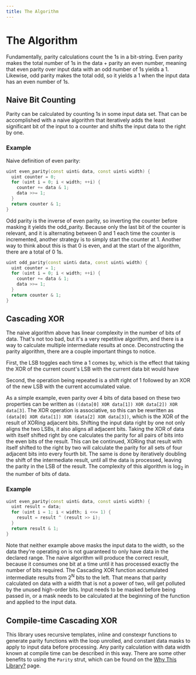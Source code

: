 ```yaml
---
title: The Algorithm
---
```


# The Algorithm

Fundamentally, parity calculations count the 1s in a bit-string.  Even parity
makes the total number of 1s in the data + parity an even number, meaning that
even parity over input data with an odd number of 1s yields a 1.  Likewise, odd
parity makes the total odd, so it yields a 1 when the input data has an even
number of 1s.

## Naive Bit Counting

Parity can be calculated by counting 1s in some input data set.  That can be
accomplished with a naive algorithm that iteratively adds the least significant
bit of the input to a counter and shifts the input data to the right by one.

### Example

Naive definition of even parity:

```cpp
uint even_parity(const uint& data, const uint& width) {
  uint counter = 0;
  for (uint i = 0; i < width; ++i) {
    counter += data & 1;
    data >>= 1;
  }
  return counter & 1;
}
```

Odd parity is the inverse of even parity, so inverting the counter before
masking it yields the odd_parity.  Because only the last bit of the counter
is relevant, and it is alternating between 0 and 1 each time the counter is
incremented, another strategy is to simply start the counter at 1.  Another way
to think about this is that 0 is even, and at the start of the algorithm, there
are a total of 0 1s.

```cpp
uint odd_parity(const uint& data, const uint& width) {
  uint counter = 1;
  for (uint i = 0; i < width; ++i) {
    counter += data & 1;
    data >>= 1;
  }
  return counter & 1;
}
```

## Cascading XOR

The naive algorithm above has linear complexity in the number of bits of data.
That's not too bad, but it's a very repetitive algorithm, and there is a way to
calculate multiple intermediate results at once.  Deconstructing the parity
algorithm, there are a couple important things to notice.

First, the LSB toggles each time a 1 comes by, which is the effect that taking
the XOR of the current count's LSB with the current data bit would have

Second, the operation being repeated is a shift right of 1 followed by an XOR
of the new LSB with the current accumulated value.

As a simple example, even parity over 4 bits of data based on these two
properties can be written as `((data[0] XOR data[1]) XOR data[2]) XOR data[3]`.
The XOR operation is associative, so this can be rewritten as
`(data[0] XOR data[1]) XOR (data[2] XOR data[3])`, which is the XOR of the
result of XORing adjacent bits.  Shifting the input data right by one not only
aligns the two LSBs, it also aligns all adjacent bits.  Taking the XOR of data
with itself shifted right by one calculates the parity for all pairs of bits
into the even bits of the result.  This can be continued, XORing that result
with itself shifted to the right by two will calculate the parity for all sets
of four adjacent bits into every fourth bit.  The same is done by iteratively
doubling the shift of the intermediate result, until all the data is processed,
leaving the parity in the LSB of the result.  The complexity of this algorithm
is log<sub>2</sub> in the number of bits of data.

### Example

```cpp
uint even_parity(const uint& data, const uint& width) {
  uint result = data;
  for (uint i = 1; i < width; i <<= 1) {
    result = result ^ (result >> i);
  }
  return result & 1;
}
```

Note that neither example above masks the input data to the width, so the data
they're operating on is not guaranteed to only have data in the declared range.
The naive algorithm will produce the correct result, because it consumes one
bit at a time until it has processed exactly the number of bits required.  The
Cascading XOR function accumulated intermediate results from 2<sup>N</sup> bits
to the left.  That means that parity calculated on data with a width that is
not a power of two, will get polluted by the unused high-order bits.  Input
needs to be masked before being passed in, or a mask needs to be calculated at
the beginning of the function and applied to the input data.

## Compile-time Cascading XOR

This library uses recursive templates, inline and constexpr functions to
generate parity functions with the loop unrolled, and constant data masks to
apply to input data before processing.  Any parity calculation with data
width known at compile time can be described in this way.  There are some other
benefits to using the `Parity` strut, which can be found on the
[Why This Library?](why.md) page.

